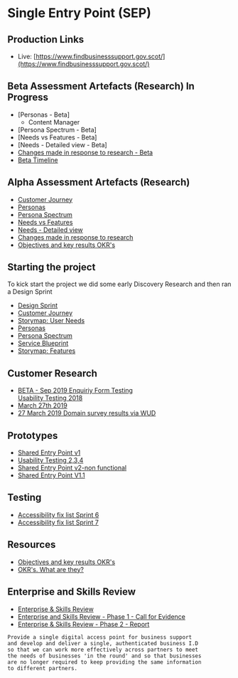 # Single Entry Point (SEP)

## Production Links
- Live: [https://www.findbusinesssupport.gov.scot/](https://www.findbusinesssupport.gov.scot/)

## Beta Assessment Artefacts (Research) In Progress
- [Personas - Beta]
  - Content Manager
- [Persona Spectrum - Beta]
- [Needs vs Features - Beta]
- [Needs - Detailed view - Beta]
- [Changes made in response to research - Beta](SEPbetaCHANGES.pdf)
- [Beta Timeline](/pages/SEPtimeline.html)


## Alpha Assessment Artefacts (Research)
- [Customer Journey](/files/SingleEntryJourney.pdf)
- [Personas](/files/SEPpersonas3.pdf)
- [Persona Spectrum](/files/SEPspectrum.pdf)
- [Needs vs Features](/files/SEPneedsFEATURES.pdf)
- [Needs - Detailed view](/files/NEEDS_DETAILED.pdf)
- [Changes made in response to research](/files/SEP_Changes.pdf)
- [Objectives and key results OKR's](/files/SEPOKR.pdf)

## Starting the project
To kick start the project we did some early Discovery Research and then ran a Design Sprint
- [Design Sprint](/files/5day.png)
- [Customer Journey](/files/SingleEntryJourney.pdf)
- [Storymap: User Needs ](/files/SEPNeeds.pdf)
- [Personas](/files/SEPpersonas3.pdf)
- [Persona Spectrum](/files/SEPspectrum.pdf)
- [Service Blueprint](/files/SEPblueprint.pdf)
- [Storymap: Features ](/files/SEPfeatures.pdf)

## Customer Research
- [BETA - Sep 2019 Enquiriy Form Testing](/files/SEP_EnquiryFormTestingSept2019_V5b.pptx)  
[Usability Testing 2018](/files/SEPtest.png)
- [March  27th 2019](/files/testrounds/sep27mar_V2.pdf)
- [27 March 2019 Domain survey results via WUD](https://www.surveymonkey.com/results/SM-XKLQTVVNV/)

## Prototypes
- [Shared Entry Point v1](https://xd.adobe.com/view/a58d8f43-5637-4507-6651-10c61d93b8d7-d3bc/?fullscreen)
- [Usability Testing 2,3,4](/files/SEPtest2.png)
- [Shared Entry Point v2-non functional](https://xd.adobe.com/view/11ddee6c-4798-41a8-451c-47dc1452eaf7-67ec/)
- [Shared Entry Point V1.1](https://xd.adobe.com/view/8bef5999-e66a-4c8d-5007-02773134ba2f-fdde/?fullscreen)

## Testing
- [Accessibility fix list Sprint 6](/pages/a11y_6.md)
- [Accessibility fix list Sprint 7](/pages/a11y_7.md)

## Resources
- [Objectives and key results OKR's](/files/SEPOKR.pdf)
- [OKR's. What are they?](https://rework.withgoogle.com/guides/set-goals-with-okrs/steps/introduction/)

## Enterprise and Skills Review

- [Enterprise & Skills Review](https://www.gov.scot/policies/economic-growth/enterprise-and-skills-review/)
- [Enterprise and Skills Review - Phase 1 - Call for Evidence](https://www.gov.scot/publications/enterprise-skills-review-report-phase-1/pages/1/)
- [Enterprise & Skills Review - Phase 2 - Report](https://www.gov.scot/publications/enterprise-skills-review-report-phase-2/)


```
Provide a single digital access point for business support
and develop and deliver a single, authenticated business I.D
so that we can work more effectively across partners to meet
the needs of businesses 'in the round' and so that businesses
are no longer required to keep providing the same information
to different partners.
```

